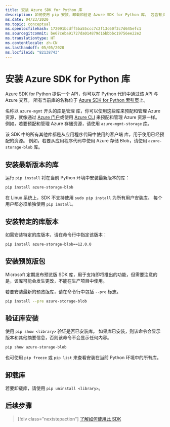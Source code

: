 ```yaml
---
title: 安装 Azure SDK for Python 库
description: 如何使用 pip 安装、卸载和验证 Azure SDK for Python 库。 包含有关安装特定版本和预览包的详细信息。
ms.date: 04/23/2020
ms.topic: conceptual
ms.openlocfilehash: 172091bcdff5ba55ccc7c2f13c60f3c7d645efc1
ms.sourcegitcommit: be67ceba91727da014879d16bbbbc19756ee22e2
ms.translationtype: HT
ms.contentlocale: zh-CN
ms.lasthandoff: 05/05/2020
ms.locfileid: "82138743"
---
```

# <a name="install-azure-sdk-for-python-libraries"></a>安装 Azure SDK for Python 库

Azure SDK for Python 提供一个 API，你可以在 Python 代码中通过该 API 与 Azure 交互。 所有当前库的名称位于 [Azure SDK for Python 索引页](https://azure.github.io/azure-sdk/releases/latest/all/python.html)上。

名称以 `azure-mgmt` 开头的库是管理  库，你可以使用这些库来预配和管理 Azure 资源，就像通过 [Azure 门户](https://portal.azure.com)或使用 [Azure CLI](/cli/azure/install-azure-cli) 来预配和管理 Azure 资源一样。 例如，若要预配和管理 Azure 存储资源，请使用 `azure-mgmt-storage` 库。

该 SDK 中的所有其他库都是从应用程序代码中使用的客户端  库，用于使用已经预配的资源。 例如，若要从应用程序代码中使用 Azure 存储 Blob，请使用 `azure-storage-blob` 库。

## <a name="install-the-latest-version-of-a-library"></a>安装最新版本的库

运行 `pip install` 将在当前 Python 环境中安装最新版本的库：

```bash
pip install azure-storage-blob
```

在 Linux 系统上，SDK 不支持使用 `sudo pip install` 为所有用户安装库。 每个用户都必须单独使用 `pip install`。

## <a name="install-specific-library-versions"></a>安装特定的库版本

如需安装特定的库版本，请在命令行中指定该版本：

```bash
pip install azure-storage-blob==12.0.0
```

## <a name="install-preview-packages"></a>安装预览版包

Microsoft 定期发布预览版 SDK 库，用于支持即将推出的功能，但需要注意的是，该库可能会发生更改，不能在生产项目中使用。

若要安装最新的预览版库，请在命令行中包括 `--pre` 标志。

```bash
pip install --pre azure-storage-blob
```

## <a name="verify-a-library-installation"></a>验证库安装

使用 `pip show <library>` 验证是否已安装库。 如果库已安装，则该命令会显示版本和其他摘要信息，否则该命令不会显示任何内容。

```bash
pip show azure-storage-blob
```

也可使用 `pip freeze` 或 `pip list` 来查看安装在当前 Python 环境中的所有库。

## <a name="uninstall-a-library"></a>卸载库

若要卸载库，请使用 `pip uninstall <library>`。

## <a name="next-steps"></a>后续步骤

> [!div class="nextstepaction"]
> [了解如何使用此 SDK](azure-sdk-get-started.yml)
